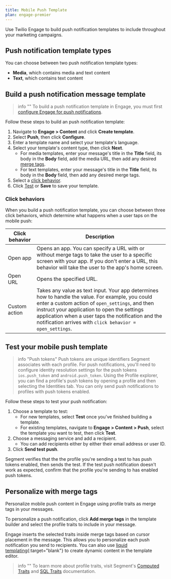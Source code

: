 ```yaml
---
title: Mobile Push Template
plan: engage-premier
---
```


Use Twilio Engage to build push notification templates to include throughout your marketing campaigns.

## Push notification template types

You can choose between two push notification template types:

- **Media**, which contains media and text content
- **Text**, which contains text content 

## Build a push notification message template

> info ""
> To build a push notification template in Engage, you must first [configure Engage for push notifications](/docs/engage/campaigns/push-notifications/). 

Follow these steps to build an push notification template:

1. Navigate to **Engage > Content** and click **Create template**.
2. Select **Push**, then click **Configure**.
3. Enter a template name and select your template's language.
4. Select your template's content type, then click **Next**.
    - For media templates, enter your message's title in the **Title** field, its body in the **Body** field, add the media URL, then add any desired [merge tags](#personalize-with-merge-tags).
    - For text templates, enter your message's title in the **Title** field, its body in the **Body** field, then add any desired merge tags.
5. Select a [click behavior](#click-behaviors).
6. Click [Test](#test-your-mobile-push-template) or **Save** to save your template.


### Click behaviors

When you build a push notification template, you can choose between three click behaviors, which determine what happens when a user taps on the mobile push:

| Click behavior | Description                                                                                                                                                                                                                                                                                                            |
| -------------- | ---------------------------------------------------------------------------------------------------------------------------------------------------------------------------------------------------------------------------------------------------------------------------------------------------------------------- |
| Open app       | Opens an app. You can specify a URL with or without merge tags to take the user to a specific screen with your app. If you don't enter a URL, this behavior will take the user to the app's home screen.                                                                                                               |
| Open URL       | Opens the specified URL.                                                                                                                                                                                                                                                                                               |
| Custom action  | Takes any value as text input. Your app determines how to handle the value. For example, you could enter a custom action of `open_settings`, and then instruct your application to open the settings application when a user taps the notification and the notification arrives with `click behavior = open_settings`. |

## Test your mobile push template

> info "Push tokens"
> Push tokens are unique identifiers Segment associates with each profile. For push notifications, you'll need to configure identity resolution settings for the push tokens `ios.push_token` and `android.push_token`. Using the Profile explorer, you can find a profile's push tokens by opening a profile and then selecting the Identities tab. You can only send push notifications to profiles with push tokens enabled.

Follow these steps to test your push notification:


1. Choose a template to test:
    - For new templates, select **Test** once you've finished building a template. 
    - For existing templates, navigate to **Engage > Content > Push**, select the template you want to test, then click **Test**.
2. Choose a messaging service and add a recipient.
    - You can add recipients either by either their email address or user ID. 
3. Click **Send test push**.

Segment verifies that the the profile you're sending a test to has push tokens enabled, then sends the test. If the test push notification doesn't work as expected, confirm that the profile you're sending to has enabled push tokens.

## Personalize with merge tags

Personalize mobile push content in Engage using profile traits as merge tags in your messages.

To personalize a push notification, click **Add merge tags** in the template builder and select the profile traits to include in your message.

Engage inserts the selected traits inside merge tags based on cursor placement in the message. This allows you to personalize each push notification you send to recipients. You can also use [liquid templating](https://liquidjs.com/tags/if.html){:target="blank"} to create dynamic content in the template editor. 

> info ""
> To learn more about profile traits, visit Segment's [Computed Traits](/docs/engage/audiences/computed-traits/) and [SQL Traits](/docs/engage/audiences/sql-traits/) documentation.